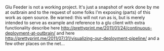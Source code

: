Glu Feeder is not a working project. It's just a snapshot of work done by me at outbrain and to the request of some folks I'm exposing (parts) of this work as open source.
Be warned: this will not run as is, but is merely intended to serve as example and reference to a glu client with extra functionality describe here http://prettyprint.me/2011/01/24/continuous-deployment-at-outbrain/ and here http://prettyprint.me/2011/07/31/visualizing-our-deployment-pipeline/ and a few other places on the net...

